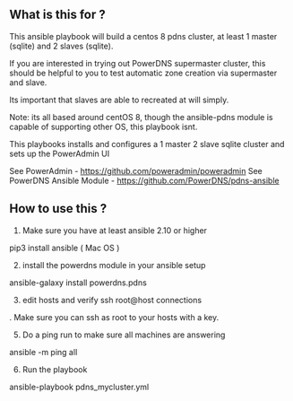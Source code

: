 What is this for ?
------------------

This ansible playbook will build a centos 8 pdns cluster, at least 1 master (sqlite) and 2 slaves (sqlite).

If you are interested in trying out PowerDNS supermaster cluster, this should be helpful to you to test automatic zone creation via supermaster and slave.

Its important that slaves are able to recreated at will simply.

Note: its all based around centOS 8, though the ansible-pdns module is capable of supporting other OS, this playbook isnt.

This playbooks installs and configures a 1 master 2 slave sqlite cluster and sets up the PowerAdmin UI 

See PowerAdmin - https://github.com/poweradmin/poweradmin
See PowerDNS Ansible Module - https://github.com/PowerDNS/pdns-ansible


How to use this ?
-----------------

1) Make sure you have at least ansible 2.10 or higher

 pip3 install ansible  ( Mac OS )

2) install the powerdns module in your ansible setup

ansible-galaxy install powerdns.pdns

3) edit hosts and verify ssh root@host connections

<edit hosts.yml file> . Make sure you can ssh as root to your hosts with a key.

5) Do a ping run to make sure all machines are answering

ansible -m ping all

6) Run the playbook

ansible-playbook pdns_mycluster.yml
